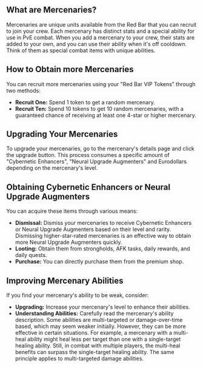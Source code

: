 ## What are Mercenaries?

Mercenaries are unique units available from the Red Bar that you can recruit to join your crew. Each mercenary has distinct stats and a special ability for use in PvE combat. When you add a mercenary to your crew, their stats are added to your own, and you can use their ability when it's off cooldown. Think of them as special combat items with unique abilities.

## How to Obtain more Mercenaries

You can recruit more mercenaries using your "Red Bar VIP Tokens" through two methods:
- **Recruit One:** Spend 1 token to get a random mercenary.
- **Recruit Ten:** Spend 10 tokens to get 10 random mercenaries, with a guaranteed chance of receiving at least one 4-star or higher mercenary.

## Upgrading Your Mercenaries

To upgrade your mercenaries, go to the mercenary's details page and click the upgrade button. This process consumes a specific amount of "Cybernetic Enhancers", "Neural Upgrade Augmenters" and Eurodollars depending on the mercenary's level.

## Obtaining Cybernetic Enhancers or Neural Upgrade Augmenters

You can acquire these items through various means:
- **Dismissal:** Dismiss your mercenaries to receive Cybernetic Enhancers or Neural Upgrade Augmenters based on their level and rarity. Dismissing higher-star-rated mercenaries is an effective way to obtain more Neural Upgrade Augmenters quickly.
- **Looting:** Obtain them from strongholds, AFK tasks, daily rewards, and daily quests.
- **Purchase:** You can directly purchase them from the premium shop.

## Improving Mercenary Abilities

If you find your mercenary's ability to be weak, consider:
- **Upgrading:** Increase your mercenary's level to enhance their abilities.
- **Understanding Abilities:** Carefully read the mercenary's ability description. Some abilities are multi-targeted or damage-over-time based, which may seem weaker initially. However, they can be more effective in certain situations. For example, a mercenary with a multi-heal ability might heal less per target than one with a single-target healing ability. Still, in combat with multiple players, the multi-heal benefits can surpass the single-target healing ability. The same principle applies to multi-targeted damage abilities.
